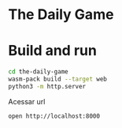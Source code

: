 # The Daily Game

# Build and run

```bash
cd the-daily-game
wasm-pack build --target web
python3 -m http.server
```

Acessar url

```bash
open http://localhost:8000
```